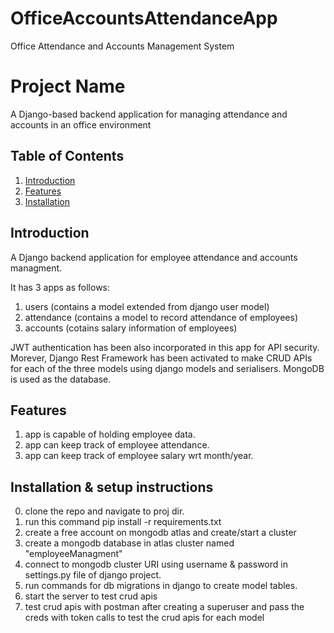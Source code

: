 # OfficeAccountsAttendanceApp
Office Attendance and Accounts Management System

# Project Name

 A Django-based backend application for managing attendance and accounts in an office environment

## Table of Contents

1. [Introduction](#introduction)
2. [Features](#features)
3. [Installation](#installation)

## Introduction

A Django backend application for employee attendance and accounts managment.

It has 3 apps as follows:
1. users (contains a model extended from django user model)
2. attendance (contains a model to record attendance of employees)
3. accounts   (cotains salary information of employees)

JWT authentication has been also incorporated in this app for API security. 
Morever, Django Rest Framework has been activated to make CRUD APIs for each of the three models using django models and serialisers. MongoDB is used as the database. 


## Features

1. app is capable of holding employee data.
2. app can keep track of employee attendance.
3. app can keep track of employee salary wrt month/year.

## Installation & setup instructions

0. clone the repo and navigate to proj dir.
1. run this command pip install -r requirements.txt
2. create a free account on mongodb atlas and create/start a cluster
3. create a mongodb database in atlas cluster named "employeeManagment" 
4. connect to mongodb cluster URI using username & password in settings.py file of django project.
5. run commands for db migrations in django to create model tables.
6. start the server to test crud apis
7. test crud apis with postman after creating a superuser and pass the creds with token calls
   to test the crud apis for each model 
